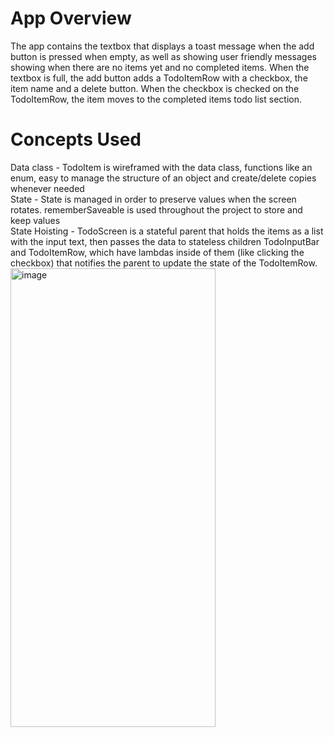 # App Overview
The app contains the textbox that displays a toast message when the add button is pressed when empty, as well as showing user friendly messages showing when there are no items yet and no completed items. When the textbox is full, the add button adds a TodoItemRow with a checkbox, the item name and a delete button. When the checkbox is checked on the TodoItemRow, the item moves to the completed items todo list section.
# Concepts Used
Data class - TodoItem is wireframed with the data class, functions like an enum, easy to manage the structure of an object and create/delete copies whenever needed<br>
State - State is managed in order to preserve values when the screen rotates. rememberSaveable is used throughout the project to store and keep values<br>
State Hoisting - TodoScreen is a stateful parent that holds the items as a list with the input text, then passes the data to stateless children TodoInputBar and TodoItemRow, which have lambdas inside of them (like clicking the checkbox) that notifies the parent to update the state of the TodoItemRow.
<img width="328" height="734" alt="image" src="https://github.com/user-attachments/assets/4d3730d7-ca11-4349-82ff-ddb5874c32d5" />


